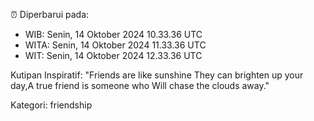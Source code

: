 ⏰ Diperbarui pada:
- WIB: Senin, 14 Oktober 2024 10.33.36 UTC
- WITA: Senin, 14 Oktober 2024 11.33.36 UTC
- WIT: Senin, 14 Oktober 2024 12.33.36 UTC

Kutipan Inspiratif:
"Friends are like sunshine They can brighten up your day,A true friend is someone who Will chase the clouds away."


Kategori: friendship

